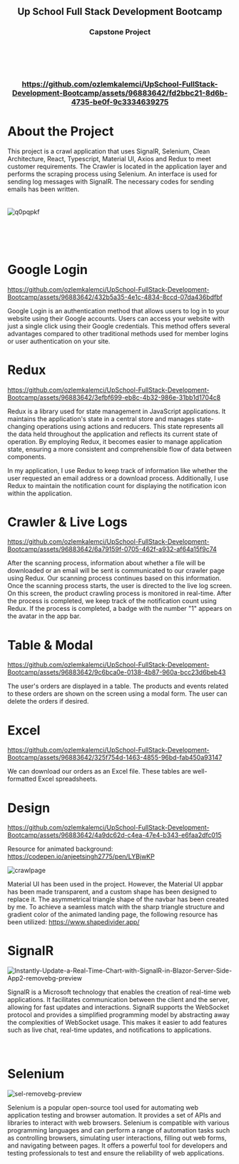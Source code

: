 <a name="readme-top"></a>
<h2 align="center">
Up School Full Stack Development Bootcamp 
</h3>
<h3 align="center">
Capstone Project
<br/>
<br/>
  <br/>
<br/>
  <br/>




https://github.com/ozlemkalemci/UpSchool-FullStack-Development-Bootcamp/assets/96883642/fd2bbc21-8d6b-4735-be0f-9c3334639275





# About the Project

This project is a crawl application that uses SignalR, Selenium, Clean Architecture, React, Typescript, Material UI, Axios and Redux to meet customer requirements. The Crawler is located in the application layer and performs the scraping process using Selenium. An interface is used for sending log messages with SignalR. The necessary codes for sending emails has been written.
<br/>
<br/>
<br/>
![q0pqpkf](https://github.com/ozlemkalemci/UpSchool-FullStack-Development-Bootcamp/assets/96883642/1ef3a6e7-8a80-43f5-9872-d0ac14f16e43)

<br/>
<br/>
<br/>

# Google Login 


https://github.com/ozlemkalemci/UpSchool-FullStack-Development-Bootcamp/assets/96883642/432b5a35-4e1c-4834-8ccd-07da436bdfbf


Google Login is an authentication method that allows users to log in to your website using their Google accounts. Users can access your website with just a single click using their Google credentials. This method offers several advantages compared to other traditional methods used for member logins or user authentication on your site.


# Redux



https://github.com/ozlemkalemci/UpSchool-FullStack-Development-Bootcamp/assets/96883642/3efbf699-eb8c-4b32-986e-31bb1d1704c8

Redux is a library used for state management in JavaScript applications. It maintains the application's state in a central store and manages state-changing operations using actions and reducers. This state represents all the data held throughout the application and reflects its current state of operation. By employing Redux, it becomes easier to manage application state, ensuring a more consistent and comprehensible flow of data between components.

In my application, I use Redux to keep track of information like whether the user requested an email address or a download process. Additionally, I use Redux to maintain the notification count for displaying the notification icon within the application.


# Crawler & Live Logs




https://github.com/ozlemkalemci/UpSchool-FullStack-Development-Bootcamp/assets/96883642/6a79159f-0705-462f-a932-af64a15f9c74


After the scanning process, information about whether a file will be downloaded or an email will be sent is communicated to our crawler page using Redux. Our scanning process continues based on this information. Once the scanning process starts, the user is directed to the live log screen. On this screen, the product crawling process is monitored in real-time. After the process is completed, we keep track of the notification count using Redux. If the process is completed, a badge with the number "1" appears on the avatar in the app bar.

# Table & Modal



https://github.com/ozlemkalemci/UpSchool-FullStack-Development-Bootcamp/assets/96883642/9c6bca0e-0138-4b87-960a-bcc23d6beb43



The user's orders are displayed in a table. The products and events related to these orders are shown on the screen using a modal form. The user can delete the orders if desired.


# Excel


https://github.com/ozlemkalemci/UpSchool-FullStack-Development-Bootcamp/assets/96883642/325f754d-1463-4855-96bd-fab450a93147

We can download our orders as an Excel file. These tables are well-formatted Excel spreadsheets.


# Design



https://github.com/ozlemkalemci/UpSchool-FullStack-Development-Bootcamp/assets/96883642/4a9dc62d-c4ea-47e4-b343-e6faa2dfc015



Resource for animated background: https://codepen.io/anjeetsingh2775/pen/LYBjwKP

![crawlpage](https://github.com/ozlemkalemci/UpSchool-FullStack-Development-Bootcamp/assets/96883642/3f505593-6fd4-4594-9745-1432490c7a19)

Material UI has been used in the project. However, the Material UI appbar has been made transparent, and a custom shape has been designed to replace it. The asymmetrical triangle shape of the navbar has been created by me. To achieve a seamless match with the sharp triangle structure and gradient color of the animated landing page, the following resource has been utilized: https://www.shapedivider.app/

# SignalR

![Instantly-Update-a-Real-Time-Chart-with-SignalR-in-Blazor-Server-Side-App2-removebg-preview](https://github.com/ozlemkalemci/UpSchool-FullStack-Development-Bootcamp/assets/96883642/608501f7-e8b2-4fcb-b6fe-88b5a66c70a6)

SignalR is a Microsoft technology that enables the creation of real-time web applications. It facilitates communication between the client and the server, allowing for fast updates and interactions. SignalR supports the WebSocket protocol and provides a simplified programming model by abstracting away the complexities of WebSocket usage. This makes it easier to add features such as live chat, real-time updates, and notifications to applications.
<br/>
<br/>
<br/>

# Selenium
![sel-removebg-preview](https://github.com/ozlemkalemci/UpSchool-FullStack-Development-Bootcamp/assets/96883642/95a8b59f-e0ae-4f0f-a7d5-8e2b5b1196a4)

Selenium is a popular open-source tool used for automating web application testing and browser automation. It provides a set of APIs and libraries to interact with web browsers. Selenium is compatible with various programming languages and can perform a range of automation tasks such as controlling browsers, simulating user interactions, filling out web forms, and navigating between pages. It offers a powerful tool for developers and testing professionals to test and ensure the reliability of web applications.
<br/>
<br/>
<br/>
